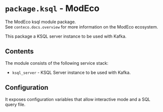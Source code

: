 # `package.ksql` - ModEco

The ModEco ksql module package.  
See `conteco.docs.overview` for more information on the ModEco ecosystem.

This package a KSQL server instance to be used with Kafka.  

## Contents

The module consists of the following service stack:

 * `ksql_server` - KSQL Server instance to be used with Kafka.

## Configuration

It exposes configuration variables that allow interactive mode and a SQL query file.
